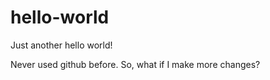 # hello-world
Just another hello world!

Never used github before.
So, what if I make more changes?

